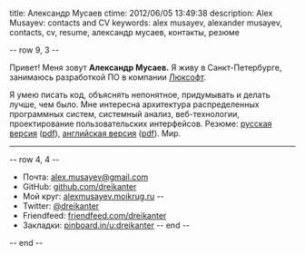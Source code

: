 title: Александр Мусаев
ctime: 2012/06/05 13:49:38
description: Alex Musayev: contacts and CV
keywords: alex musayev, alexander musayev, contacts, cv, resume, александр мусаев, контакты, резюме

-- row 9, 3 --

Привет! Меня зовут **Александр Мусаев.** Я живу в Санкт-Петербурге, занимаюсь разработкой ПО в компании [Люксофт](http://luxoft.com).

Я умею писать код, объяснять непонятное, придумывать и делать лучше, чем было. Мне интересна архитектура распределенных программных систем, системный анализ, веб-технологии, проектирование пользовательских интерфейсов. Резюме: [русская версия](/cv-ru.html) ([pdf](/alexm-cv-ru.pdf)), [английская версия](/cv-en.html) ([pdf](/alexm-cv-en.pdf)). Мир.

---

-- row 4, 4 --
* Почта: [alex.musayev@gmail.com](mailto:alex.musayev@gmail.com)
* GitHub: [github.com/dreikanter](https://github.com/dreikanter)
* Мой круг: [alexmusayev.moikrug.ru](http://alexmusayev.moikrug.ru)
--
* Twitter: [@dreikanter](http://twitter.com/dreikanter)
* Friendfeed: [friendfeed.com/dreikanter](http://friendfeed.com/dreikanter)
* Закладки: [pinboard.in/u:dreikanter](http://pinboard.in/u:dreikanter)
-- end --

-- end --
